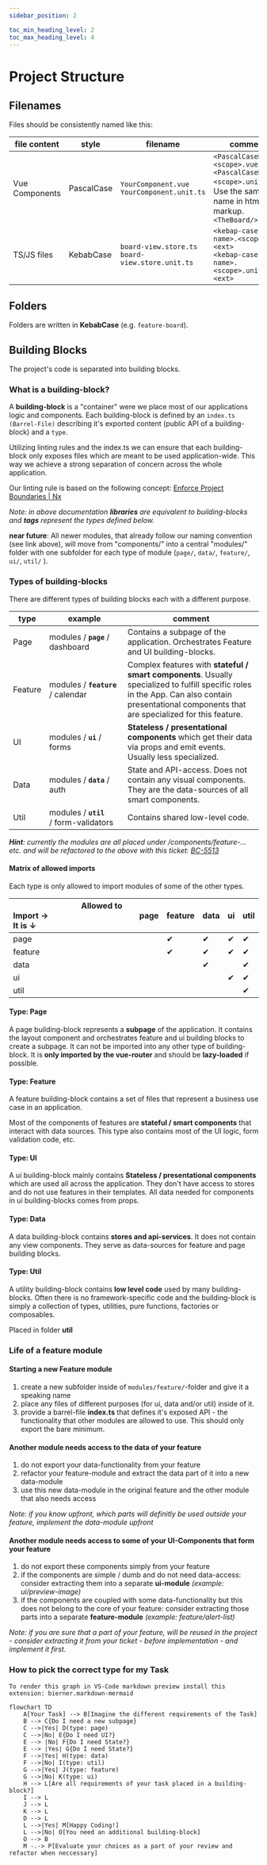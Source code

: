 ```yaml
---
sidebar_position: 2

toc_min_heading_level: 2
toc_max_heading_level: 4
---
```


# Project Structure

## Filenames

Files should be consistently named like this:

| file content   | style      | filename                                              | comment                                                                                                                             |
|----------------|------------|-------------------------------------------------------|-------------------------------------------------------------------------------------------------------------------------------------|
| Vue Components | PascalCase | `YourComponent.vue`<br/>`YourComponent.unit.ts`       | `<PascalCaseName>.<scope>.vue`<br/> `<PascalCaseName>.<scope>.unit.ts`.  <br/> Use the same name in html markup. <br/>`<TheBoard/>` |
| TS/JS files    | KebabCase  | `board-view.store.ts`<br/> `board-view.store.unit.ts` | `<kebap-case-name>.<scope>.<ext>`<br/>`<kebap-case-name>.<scope>.unit.<ext>`                                                  |

## Folders

Folders are written in **KebabCase** (e.g. `feature-board`).

## Building Blocks

The project's code is separated into building blocks.

### What is a building-block?

A **building-block** is a "container" were we place most of our applications logic and components. Each building-block is defined by an `index.ts (Barrel-File)` describing it's exported content (public API of a building-block) and a `type`.

Utilizing linting rules and the index.ts we can ensure that each building-block only exposes files which are meant to be used application-wide. This way we achieve a strong separation of concern across the whole application.

Our linting rule is based on the following concept: [Enforce Project Boundaries | Nx](https://nx.dev/core-features/enforce-project-boundaries)

_Note: in above documentation **libraries** are equivalent to building-blocks and **tags** represent the types defined below._

**near future**: All newer modules, that already follow our naming convention (see link above), will move from "components/" into a central "modules/" folder with one subfolder for each type of module (`page/`, `data/`, `feature/`, `ui/`, `util/` ).

### Types of building-blocks

There are different types of building blocks each with a different purpose.

| type    | example                                               | comment                                                                                                                                                                                            |
|---------|-------------------------------------------------------|----------------------------------------------------------------------------------------------------------------------------------------------------------------------------------------------------|
| Page    | modules / **`page`** / dashboard                      | Contains a subpage of the application. Orchestrates Feature and UI building-blocks.                                                                                                                |
| Feature | modules / **`feature`** / calendar                    | Complex features with **stateful / smart components**. Usually specialized to fulfill specific roles in the App. Can also contain presentational components that are specialized for this feature. |
| UI      | modules / **`ui`** / forms                            | **Stateless / presentational components** which get their data via props and emit events. Usually less specialized.                                                                                |
| Data    | modules / **`data`** / auth                           | State and API-access. Does not contain any visual components. They are the data-sources of all smart components.                                                                                   |
| Util    | <nobr> modules / **`util`** / form-validators </nobr> | Contains shared low-level code.                                                                                                                                                                    |

_**Hint**: currently the modules are all placed under /components/feature-... etc. and will be refactored to the above with this ticket: [BC-5513](https://ticketsystem.dbildungscloud.de/browse/BC-5513)_

#### Matrix of allowed imports

Each type is only allowed to import modules of some of the other types.

| &nbsp; &nbsp; &nbsp; &nbsp; &nbsp; &nbsp; &nbsp; &nbsp; &nbsp; &nbsp; &nbsp; &nbsp; &nbsp; &nbsp; &nbsp; &nbsp; Allowed to Import &#8594; <br/> It is &#8595; | page | feature | data | ui | util |
|:--------------------------------------------------------------------------------------------------------------------------------------------------------------|------|---------|------|----|------|
| page                                                                                                                                                          |      | ✔       | ✔    | ✔  | ✔    |
| feature                                                                                                                                                       |      | ✔       | ✔    | ✔  | ✔    |
| data                                                                                                                                                          |      |         | ✔    |    | ✔    |
| ui                                                                                                                                                            |      |         |      | ✔  | ✔    |
| util                                                                                                                                                          |      |         |      |    | ✔    |

#### Type: Page

A page building-block represents a **subpage** of the application. It contains the layout component and orchestrates feature and ui building blocks to create a subpage. It can not be imported into any other type of building-block. It is **only imported by the vue-router** and should be **lazy-loaded** if possible.

#### Type: Feature

A feature building-block contains a set of files that represent a business use case in an application.

Most of the components of features are **stateful / smart components** that interact with data sources. This type also contains most of the UI logic, form validation code, etc.

#### Type: UI

A ui building-block mainly contains **Stateless / presentational components** which are used all across the application. They don't have access to stores and do not use features in their templates. All data needed for components in ui building-blocks comes from props.

#### Type: Data

A data building-block contains **stores and api-services**. It does not contain any view components. They serve as data-sources for feature and page building blocks.

#### Type: Util

A utility building-block contains **low level code** used by many building-blocks. Often there is no framework-specific code and the building-block is simply a collection of types, utilities, pure functions, factories or composables.

Placed in folder **util**

### Life of a feature module

#### Starting a new Feature module

1. create a new subfolder inside of `modules/feature/`-folder and give it a speaking name
2. place any files of different purposes (for ui, data and/or util) inside of it.
3. provide a barrel-file **index.ts** that defines it's exposed API - the functionality that other modules are allowed to use. This should only export the bare minimum.

#### Another module needs access to the data of your feature

1. do not export your data-functionality from your feature
2. refactor your feature-module and extract the data part of it into a new data-module
3. use this new data-module in the original feature and the other module that also needs access

_Note: if you know upfront, which parts will definitly be used outside your feature, implement the data-module upfront_

#### Another module needs access to some of your UI-Components that form your feature

1. do not export these components simply from your feature
2. if the components are simple / dumb and do not need data-access: consider extracting them into a separate **ui-module** _(example: ui/preview-image)_
3. if the components are coupled with some data-functionality but this does not belong to the core of your feature: consider extracting those parts into a separate **feature-module** _(example: feature/alert-list)_

_Note: if you are sure that a part of your feature, will be reused in the project - consider extracting it from your ticket - before implementation - and implement it first._

### How to pick the correct type for my Task

`To render this graph in VS-Code markdown preview install this extension: bierner.markdown-mermaid`

```mermaid
flowchart TD
    A[Your Task] --> B[Imagine the different requirements of the Task]
    B --> C{Do I need a new subpage}
    C -->|Yes| D(type: page)
    C -->|No| E{Do I need UI?}
    E --> |No| F{Do I need State?}
    E --> |Yes| G{Do I need State?}
    F -->|Yes| H(type: data)
    F -->|No| I(type: util)
    G -->|Yes| J(type: feature)
    G -->|No| K(type: ui)
    H --> L[Are all requirements of your task placed in a building-block?]
    I --> L
    J --> L
    K --> L
    D --> L
    L -->|Yes| M[Happy Coding!]
    L -->|No| O[You need an additional building-block]
    O --> B
    M -.-> P[Evaluate your choices as a part of your review and refactor when neccessary]
```
